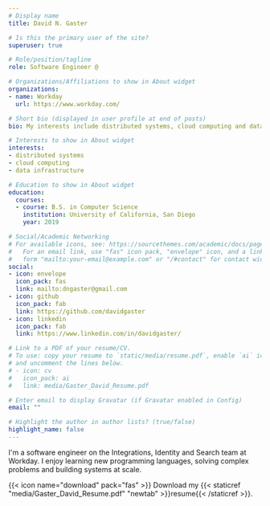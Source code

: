 ```yaml
---
# Display name
title: David N. Gaster

# Is this the primary user of the site?
superuser: true

# Role/position/tagline
role: Software Engineer @

# Organizations/Affiliations to show in About widget
organizations:
- name: Workday
  url: https://www.workday.com/

# Short bio (displayed in user profile at end of posts)
bio: My interests include distributed systems, cloud computing and data infrastructure.

# Interests to show in About widget
interests:
- distributed systems
- cloud computing
- data infrastructure

# Education to show in About widget
education:
  courses:
  - course: B.S. in Computer Science
    institution: University of California, San Diego
    year: 2019

# Social/Academic Networking
# For available icons, see: https://sourcethemes.com/academic/docs/page-builder/#icons
#   For an email link, use "fas" icon pack, "envelope" icon, and a link in the
#   form "mailto:your-email@example.com" or "/#contact" for contact widget.
social:
- icon: envelope
  icon_pack: fas
  link: mailto:dngaster@gmail.com
- icon: github
  icon_pack: fab
  link: https://github.com/davidgaster
- icon: linkedin
  icon_pack: fab
  link: https://www.linkedin.com/in/davidgaster/

# Link to a PDF of your resume/CV.
# To use: copy your resume to `static/media/resume.pdf`, enable `ai` icons in `params.toml`, 
# and uncomment the lines below.
# - icon: cv
#   icon_pack: ai
#   link: media/Gaster_David_Resume.pdf

# Enter email to display Gravatar (if Gravatar enabled in Config)
email: ""

# Highlight the author in author lists? (true/false)
highlight_name: false
---
```


I'm a software engineer on the Integrations, Identity and Search team at Workday. I enjoy learning new programming languages, solving complex problems and building systems at scale.

{{< icon name="download" pack="fas" >}} Download my {{< staticref "media/Gaster_David_Resume.pdf" "newtab" >}}resume{{< /staticref >}}.
